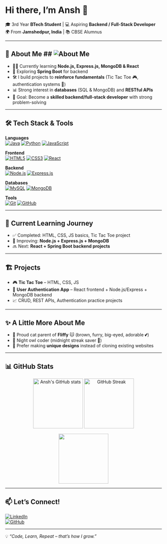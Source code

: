 # Hi there, I’m Ansh 👋  

🎓 3rd Year **BTech Student** | 💻 Aspiring **Backend / Full-Stack Developer**  
🌍 From **Jamshedpur, India** | 📚 CBSE Alumnus  

---

## 🚀 About Me  ## ![About Me](https://img.shields.io/badge/About%20Me-000000?style=for-the-badge&logo=github&logoColor=white)

- 👨‍💻 Currently learning **Node.js, Express.js, MongoDB & React**  
- 🌱 Exploring **Spring Boot** for backend  
- 🛠️ I build projects to **reinforce fundamentals** (Tic Tac Toe 🎮, authentication systems 🔐)  
- 📊 Strong interest in **databases** (SQL & MongoDB) and **RESTful APIs**  
- 🎯 Goal: Become a **skilled backend/full-stack developer** with strong problem-solving  

---

## 🛠️ Tech Stack & Tools  

**Languages**  
[![Java](https://img.shields.io/badge/Java-%23ED8B00.svg?style=for-the-badge&logo=openjdk&logoColor=white)](https://docs.oracle.com/en/java/) 
[![Python](https://img.shields.io/badge/Python-3776AB.svg?style=for-the-badge&logo=python&logoColor=white)](https://www.python.org/doc/) 
[![JavaScript](https://img.shields.io/badge/JavaScript-%23323330.svg?style=for-the-badge&logo=javascript&logoColor=%23F7DF1E)](https://developer.mozilla.org/en-US/docs/Web/JavaScript)  

**Frontend**  
[![HTML5](https://img.shields.io/badge/HTML5-E34F26.svg?style=for-the-badge&logo=html5&logoColor=white)](https://developer.mozilla.org/en-US/docs/Web/HTML) 
[![CSS3](https://img.shields.io/badge/CSS3-1572B6.svg?style=for-the-badge&logo=css3&logoColor=white)](https://developer.mozilla.org/en-US/docs/Web/CSS) 
[![React](https://img.shields.io/badge/React-20232A.svg?style=for-the-badge&logo=react&logoColor=61DAFB)](https://react.dev/)  

**Backend**  
[![Node.js](https://img.shields.io/badge/Node.js-43853D.svg?style=for-the-badge&logo=node-dot-js&logoColor=white)](https://nodejs.org/en/docs/) 
[![Express.js](https://img.shields.io/badge/Express.js-404D59.svg?style=for-the-badge)](https://expressjs.com/)  

**Databases**  
[![MySQL](https://img.shields.io/badge/MySQL-005C84.svg?style=for-the-badge&logo=mysql&logoColor=white)](https://dev.mysql.com/doc/) 
[![MongoDB](https://img.shields.io/badge/MongoDB-4EA94B.svg?style=for-the-badge&logo=mongodb&logoColor=white)](https://www.mongodb.com/docs/)  

**Tools**  
[![Git](https://img.shields.io/badge/Git-F05032.svg?style=for-the-badge&logo=git&logoColor=white)](https://git-scm.com/doc) 
[![GitHub](https://img.shields.io/badge/GitHub-181717.svg?style=for-the-badge&logo=github&logoColor=white)](https://docs.github.com/)


---

## 📌 Current Learning Journey  
- ✅ Completed: HTML, CSS, JS basics, Tic Tac Toe project  
- 🔄 Improving: **Node.js + Express.js + MongoDB**  
- 🔜 Next: **React + Spring Boot backend projects**  

---

## 🏗️ Projects  
- 🎮 **Tic Tac Toe** – HTML, CSS, JS  
- 🔐 **User Authentication App** – React frontend + Node.js/Express + MongoDB backend  
- 📈 CRUD, REST APIs, Authentication practice projects  

---

## ✨ A Little More About Me  
- 🐾 Proud cat parent of **Fliffy** 🐱 (brown, furry, big-eyed, adorable 💕)  
- 🌙 Night owl coder (midnight streak saver 🌟)  
- 🎨 Prefer making **unique designs** instead of cloning existing websites  

---

## 📊 GitHub Stats  

<p align="center">
  <img src="https://github-readme-stats.vercel.app/api?username=YOUR_GITHUB_USERNAME&show_icons=true&theme=tokyonight" alt="Ansh's GitHub stats" height="160"/>
  <img src="https://github-readme-streak-stats.herokuapp.com/?user=YOUR_GITHUB_USERNAME&theme=tokyonight" alt="GitHub Streak" height="160"/>
</p>

<p align="center">
  <img src="https://github-readme-stats.vercel.app/api/top-langs/?username=YOUR_GITHUB_USERNAME&layout=compact&theme=tokyonight" height="160"/>
</p>

---

## 📫 Let’s Connect!  
[![LinkedIn](https://img.shields.io/badge/LinkedIn-%230077B5.svg?style=for-the-badge&logo=linkedin&logoColor=white)](YOUR_LINKEDIN_URL)  
[![GitHub](https://img.shields.io/badge/GitHub-181717.svg?style=for-the-badge&logo=github&logoColor=white)](https://github.com/YOUR_GITHUB_USERNAME)  

---

💡 *“Code, Learn, Repeat – that’s how I grow.”*  
